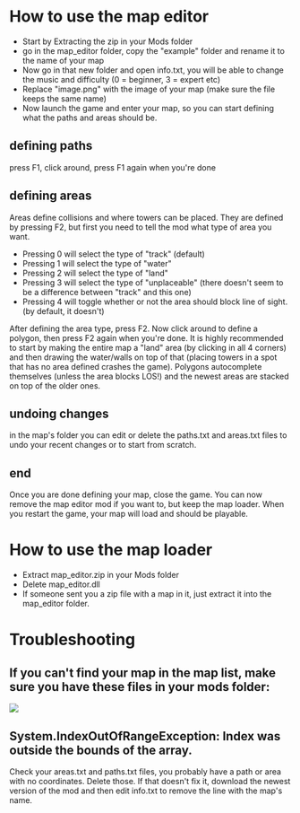 # How to use the map editor
- Start by Extracting the zip in your Mods folder
- go in the map_editor folder, copy the "example" folder and rename it to the name of your map
- Now go in that new folder and open info.txt, you will be able to change the music and difficulty (0 = beginner, 3 = expert etc)
- Replace "image.png" with the image of your map (make sure the file keeps the same name)
- Now launch the game and enter your map, so you can start defining what the paths and areas should be.

## defining paths
press F1, click around, press F1 again when you're done

## defining areas
Areas define collisions and where towers can be placed. They are defined by pressing F2, but first you need to tell the mod what type of area you want.
- Pressing 0 will select the type of "track" (default)
- Pressing 1 will select the type of "water"
- Pressing 2 will select the type of "land"
- Pressing 3 will select the type of "unplaceable" (there doesn't seem to be a difference between "track" and this one)
- Pressing 4 will toggle whether or not the area should block line of sight. (by default, it doesn't)

After defining the area type, press F2. Now click around to define a polygon, then press F2 again when you're done. It is highly recommended to start by making the entire map a "land" area (by clicking in all 4 corners) and then drawing the water/walls on top of that (placing towers in a spot that has no area defined crashes the game). Polygons autocomplete themselves (unless the area blocks LOS!) and the newest areas are stacked on top of the older ones.

## undoing changes
in the map's folder you can edit or delete the paths.txt and areas.txt files to undo your recent changes or to start from scratch.

## end
Once you are done defining your map, close the game. You can now remove the map editor mod if you want to, but keep the map loader. When you restart the game, your map will load and should be playable.

# How to use the map loader
- Extract map_editor.zip in your Mods folder
- Delete map_editor.dll
- If someone sent you a zip file with a map in it, just extract it into the map_editor folder.

# Troubleshooting
## If you can't find your map in the map list, make sure you have these files in your mods folder:
<img src="https://cdn.discordapp.com/attachments/872504918831939625/872526528762753044/unknown.png"/>

## System.IndexOutOfRangeException: Index was outside the bounds of the array.
Check your areas.txt and paths.txt files, you probably have a path or area with no coordinates. Delete those. If that doesn't fix it, download the newest version of the mod and then edit info.txt to remove the line with the map's name.


